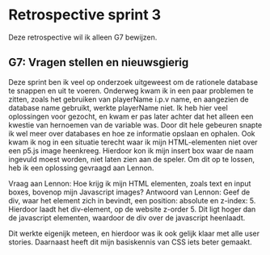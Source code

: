 # Retrospective sprint 3
Deze retrospective wil ik alleen G7 bewijzen.

## G7: Vragen stellen en nieuwsgierig
Deze sprint ben ik veel op onderzoek uitgeweest om de rationele database te snappen en uit te voeren. Onderweg kwam ik in een paar problemen te zitten, zoals het gebruiken van playerName i.p.v name, en aangezien de database name gebruikt, werkte playerName niet. Ik heb hier veel oplossingen voor gezocht, en kwam er pas later achter dat het alleen een kwestie van hernoemen van de variable was. Door dit hele gebeuren snapte ik wel meer over databases en hoe ze informatie opslaan en ophalen. Ook kwam ik nog in een situatie terecht waar ik mijn HTML-elementen niet over een p5.js image heenkreeg. Hierdoor kon ik mijn insert box waar de naam ingevuld moest worden, niet laten zien aan de speler. Om dit op te lossen, heb ik een oplossing gevraagd aan Lennon.

Vraag aan Lennon: Hoe krijg ik mijn HTML elementen, zoals text en input boxes, bovenop mijn Javascript images?
Antwoord van Lennon: Geef de div, waar het element zich in bevindt, een position: absolute en z-index: 5. Hierdoor laadt het div-element, op de website z-order 5. Dit ligt hoger dan de javascript elementen, waardoor de div over de javascript heenlaadt.

Dit werkte eigenijk meteen, en hierdoor was ik ook gelijk klaar met alle user stories. Daarnaast heeft dit mijn basiskennis van CSS iets beter gemaakt.